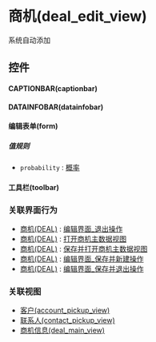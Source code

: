 # 商机(deal_edit_view)  <!-- {docsify-ignore-all} -->


系统自动添加



## 控件
#### CAPTIONBAR(captionbar)
#### DATAINFOBAR(datainfobar)
#### 编辑表单(form)

##### 值规则
* `probability` : [概率](index/value_rule_index)
#### 工具栏(toolbar)


### 关联界面行为
  * [商机(DEAL)](module/crm/deal) : [编辑界面_退出操作](module/crm/deal#界面行为)
  * [商机(DEAL)](module/crm/deal) : [打开商机主数据视图](module/crm/deal#界面行为)
  * [商机(DEAL)](module/crm/deal) : [保存并打开商机主数据视图](module/crm/deal#界面行为)
  * [商机(DEAL)](module/crm/deal) : [编辑界面_保存并新建操作](module/crm/deal#界面行为)
  * [商机(DEAL)](module/crm/deal) : [编辑界面_保存并退出操作](module/crm/deal#界面行为)

### 关联视图
  * [客户(account_pickup_view)](app/view/account_pickup_view)
  * [联系人(contact_pickup_view)](app/view/contact_pickup_view)
  * [商机信息(deal_main_view)](app/view/deal_main_view)

<script>
 const { createApp } = Vue
  createApp({
    data() {
      return {

      }
    }
  }).use(ElementPlus).mount('#app')
</script>